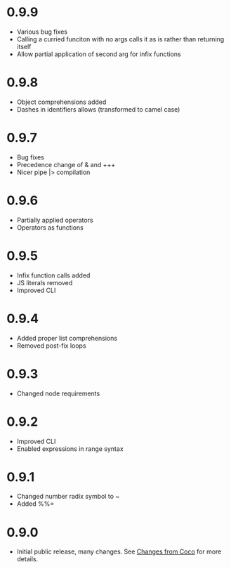 # 0.9.9
* Various bug fixes
* Calling a curried funciton with no args calls it as is rather than returning itself
* Allow partial application of second arg for infix functions

# 0.9.8
* Object comprehensions added
* Dashes in identifiers allows (transformed to camel case)

# 0.9.7
* Bug fixes
* Precedence change of & and +++
* Nicer pipe |> compilation

# 0.9.6
* Partially applied operators
* Operators as functions

# 0.9.5
* Infix function calls added
* JS literals removed
* Improved CLI

# 0.9.4
* Added proper list comprehensions
* Removed post-fix loops

# 0.9.3
* Changed node requirements

# 0.9.2
* Improved CLI
* Enabled expressions in range syntax

# 0.9.1
* Changed number radix symbol to ~
* Added %%=

# 0.9.0
* Initial public release, many changes. See [Changes from Coco](http://gkz.github.com/LiveScript/#changes) for more details.
